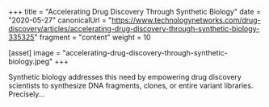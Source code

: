 +++
title = "Accelerating Drug Discovery Through Synthetic Biology"
date = "2020-05-27"
canonicalUrl = "https://www.technologynetworks.com/drug-discovery/articles/accelerating-drug-discovery-through-synthetic-biology-335325"
fragment = "content"
weight = 10

[asset]
    image = "accelerating-drug-discovery-through-synthetic-biology.jpeg"
+++

Synthetic biology addresses this need by empowering drug discovery 
scientists to synthesize DNA fragments, clones, or entire variant 
libraries. Precisely...
